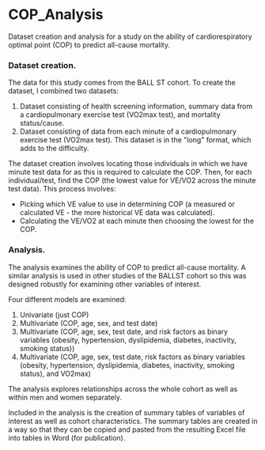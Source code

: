 # COP_Analysis
Dataset creation and analysis for a study on the ability of cardiorespiratory optimal point (COP) to predict all-cause mortality. 

### Dataset creation.
The data for this study comes from the BALL ST cohort. To create the dataset, I combined two datasets:
1) Dataset consisting of health screening information, summary data from a cardiopulmonary exercise test (VO2max test), and mortality status/cause.
2) Dataset consisting of data from each minute of a cardiopulmonary exercise test (VO2max test). This dataset is in the "long" format, which adds to the difficulty.

The dataset creation involves locating those individuals in which we have minute test data for as this is required to calculate the COP. Then, for each individual/test, find the COP (the lowest value for VE/VO2 across the minute test data). 
This process involves:
- Picking which VE value to use in determining COP (a measured or calculated VE - the more historical VE data was calculated).
- Calculating the VE/VO2 at each minute then choosing the lowest for the COP.

### Analysis.
The analysis examines the ability of COP to predict all-cause mortality. 
A similar analysis is used in other studies of the BALLST cohort so this was designed robustly for examining other variables of interest.

Four different models are examined:
1) Univariate (just COP)
2) Multivariate (COP, age, sex, and test date)
3) Multivariate (COP, age, sex, test date, and risk factors as binary variables (obesity, hypertension, dyslipidemia, diabetes, inactivity, smoking status))
4) Multivariate (COP, age, sex, test date, risk factors as binary variables (obesity, hypertension, dyslipidemia, diabetes, inactivity, smoking status), and VO2max)

The analysis explores relationships across the whole cohort as well as within men and women separately. 

Included in the analysis is the creation of summary tables of variables of interest as well as cohort characteristics. The summary tables are created in a way so that they can be copied and pasted from the resulting Excel file into tables in Word (for publication).
